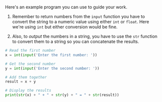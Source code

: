Here's an example program you can use to guide your work.

1. Remember to return numbers from the `input` function you have to convert the string to a numeric value using either `int` or `float`. Here we're using `int` but either conversion would be fine.

1. Also, to _output_ the numbers in a string, you have to use the `str` function to convert them to a string so you can concatenate the results.

```python
# Read the first number
x = int(input('Enter the first number: '))

# Get the second number
y = int(input('Enter the second number: '))

# Add them together
result = x + y

# Display the results
print(str(x) + " + " + str(y) + " = " + str(result))
```